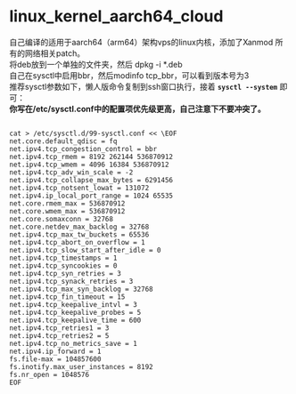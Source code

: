 # linux_kernel_aarch64_cloud

自己编译的适用于aarch64（arm64）架构vps的linux内核，添加了Xanmod 所有的网络相关patch。   
将deb放到一个单独的文件夹，然后 dpkg -i *.deb  
自己在sysctl中启用bbr，然后modinfo tcp_bbr，可以看到版本号为3  
推荐sysctl参数如下，懒人版命令复制到ssh窗口执行，接着 **`sysctl --system`** 即可：  
**你写在/etc/sysctl.conf中的配置项优先级更高，自己注意下不要冲突了。**  

<pre><code>
cat > /etc/sysctl.d/99-sysctl.conf << \EOF
net.core.default_qdisc = fq
net.ipv4.tcp_congestion_control = bbr
net.ipv4.tcp_rmem = 8192 262144 536870912
net.ipv4.tcp_wmem = 4096 16384 536870912
net.ipv4.tcp_adv_win_scale = -2
net.ipv4.tcp_collapse_max_bytes = 6291456
net.ipv4.tcp_notsent_lowat = 131072
net.ipv4.ip_local_port_range = 1024 65535
net.core.rmem_max = 536870912
net.core.wmem_max = 536870912
net.core.somaxconn = 32768
net.core.netdev_max_backlog = 32768
net.ipv4.tcp_max_tw_buckets = 65536
net.ipv4.tcp_abort_on_overflow = 1
net.ipv4.tcp_slow_start_after_idle = 0
net.ipv4.tcp_timestamps = 1
net.ipv4.tcp_syncookies = 0
net.ipv4.tcp_syn_retries = 3
net.ipv4.tcp_synack_retries = 3
net.ipv4.tcp_max_syn_backlog = 32768
net.ipv4.tcp_fin_timeout = 15
net.ipv4.tcp_keepalive_intvl = 3
net.ipv4.tcp_keepalive_probes = 5
net.ipv4.tcp_keepalive_time = 600
net.ipv4.tcp_retries1 = 3
net.ipv4.tcp_retries2 = 5
net.ipv4.tcp_no_metrics_save = 1
net.ipv4.ip_forward = 1
fs.file-max = 104857600
fs.inotify.max_user_instances = 8192
fs.nr_open = 1048576
EOF
</code></pre>
